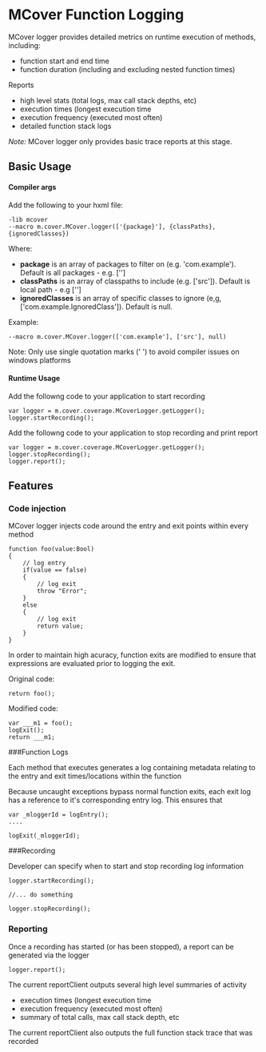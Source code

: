 MCover Function Logging
======================


MCover logger provides detailed metrics on runtime execution of methods, including:

* function start and end time
* function duration (including and excluding nested function times)

Reports

* high level stats (total logs, max call stack depths, etc)
* execution times (longest execution time
* execution frequency (executed most often)
* detailed function stack logs

*Note:* MCover logger only provides basic trace reports at this stage. 


Basic Usage
--------------------

#### Compiler args

Add the following to your hxml file:

	-lib mcover
	--macro m.cover.MCover.logger(['{package}'], {classPaths}, {ignoredClasses})

Where:

*	**package** is an array of packages to filter on (e.g. 'com.example'). Default is all packages - e.g. ['']
*	**classPaths** is an array of classpaths to include (e.g. ['src']). Default is local path - e.g ['']
*	**ignoredClasses** is an array of specific classes to ignore (e,g, ['com.example.IgnoredClass']). Default is null.


Example:

	--macro m.cover.MCover.logger(['com.example'], ['src'], null)

Note: Only use single quotation marks (' ') to avoid compiler issues on windows platforms


#### Runtime Usage

Add the followng code to your application to start recording

	var logger = m.cover.coverage.MCoverLogger.getLogger();
	logger.startRecording();

Add the followng code to your application to stop recording and print report

	var logger = m.cover.coverage.MCoverLogger.getLogger();
	logger.stopRecording();
	logger.report();


Features
--------------------

### Code injection

MCover logger injects code around the entry and exit points within every method

	function foo(value:Bool)
	{
		// log entry
		if(value == false)
		{
			// log exit
			throw "Error";
		}
		else
		{
			// log exit
			return value;
		}
	}


In order to maintain high acuracy, function exits are modified to ensure that expressions are evaluated prior to logging the exit. 

Original code:

	return foo();

Modified code:

	var ___m1 = foo();
	logExit();
	return ___m1;

###Function Logs

Each method that executes generates a log containing metadata relating to the entry and exit times/locations within the function

Because uncaught exceptions bypass normal function exits, each exit log has a reference to it's corresponding entry log. This ensures that  

	var _mloggerId = logEntry();
	....

	logExit(_mloggerId);

###Recording

Developer can specify when to start and stop recording log information

	logger.startRecording();

	//... do something

	logger.stopRecording();

### Reporting

Once a recording has started (or has been stopped), a report can be generated via the logger

	logger.report();


The current reportClient outputs several high level summaries of activity

* execution times (longest execution time
* execution frequency (executed most often)
* summary of total calls, max call stack depth, etc

The current reportClient also outputs the full function stack trace that was recorded

